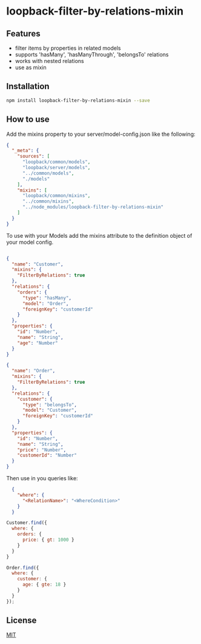 # loopback-filter-by-relations-mixin


## Features

- filter items by properties in related models 
- supports 'hasMany', 'hasManyThrough', 'belongsTo' relations
- works with nested relations
- use as mixin

## Installation

```bash
npm install loopback-filter-by-relations-mixin --save
```

## How to use

Add the mixins property to your server/model-config.json like the following:

```json
{
  "_meta": {
    "sources": [
      "loopback/common/models",
      "loopback/server/models",
      "../common/models",
      "./models"
    ],
    "mixins": [
      "loopback/common/mixins",
      "../common/mixins",
      "../node_modules/loopback-filter-by-relations-mixin"
    ]
  }
}
```


To use with your Models add the mixins attribute to the definition object of your model config.

```json

{
  "name": "Customer",
  "mixins": {
    "FilterByRelations": true
  },
  "relations": {
    "orders": {
      "type": "hasMany",
      "model": "Order",
      "foreignKey": "customerId"
    }
  },
  "properties": {
    "id": "Number",
    "name": "String",
    "age": "Number"
  }
} 
```
```json
{
  "name": "Order",
  "mixins": {
    "FilterByRelations": true
  },
  "relations": {
    "customer": {
      "type": "belongsTo",
      "model": "Customer",
      "foreignKey": "customerId"
    }
  },
  "properties": {
    "id": "Number",
    "name": "String",
    "price": "Number",
    "customerId": "Number"
  }
}
```

Then use in you queries like:

```json
  {
    "where": {
      "<RelationName>": "<WhereCondition>"
    }
  }
```

```js
Customer.find({
  where: {
    orders: {
      price: { gt: 1000 }
    }
  }
}
```

```js
Order.find({
  where: {
    customer: {
      age: { gte: 18 }
    }
  }
});
```



## License

[MIT](LICENSE)